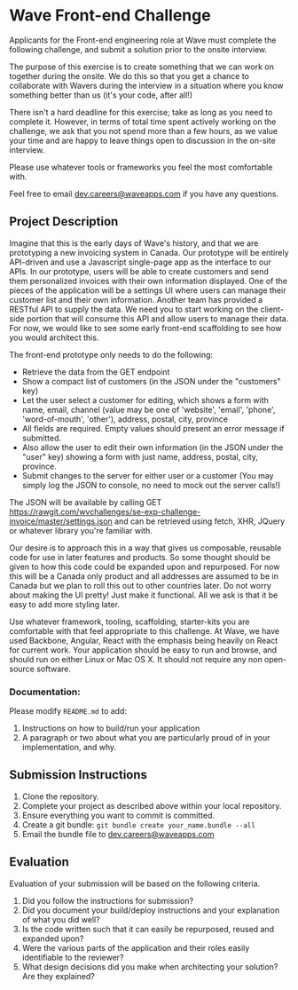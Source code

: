 # Wave Front-end Challenge

Applicants for the Front-end engineering role at Wave must complete the
following challenge, and submit a solution prior to the onsite interview.

The purpose of this exercise is to create something that we can work on together during the onsite. We do this so that you get a chance to
collaborate with Wavers during the interview in a situation where you know something better than us (it's your code, after all!)

There isn't a hard deadline for this exercise; take as long as you need to complete it. However, in terms of total time spent actively
working on the challenge, we ask that you not spend more than a few hours, as we value your time and are happy to leave things open to
discussion in the on-site interview.

Please use whatever tools or frameworks you feel the most comfortable with.

Feel free to email [dev.careers@waveapps.com](dev.careers@waveapps.com) if you have any questions.

## Project Description

Imagine that this is the early days of Wave's history, and that we are prototyping a new invoicing system in Canada. Our prototype will be
entirely API-driven and use a Javascript single-page app as the interface to our APIs. In our prototype, users will be able to create
customers and send them personalized invoices with their own information displayed. One of the pieces of the application will be a settings
UI where users can manage their customer list and their own information. Another team has provided a RESTful API to supply the data. We need
you to start working on the client-side portion that will consume this API and allow users to manage their data. For now, we would like to
see some early front-end scaffolding to see how you would architect this.

The front-end prototype only needs to do the following:

- Retrieve the data from the GET endpoint
- Show a compact list of customers (in the JSON under the "customers" key)
- Let the user select a customer for editing, which shows a form with name, email, channel (value may be one of 'website', 'email', 'phone',
  'word-of-mouth', 'other'), address, postal, city, province
- All fields are required. Empty values should present an error message if submitted.
- Also allow the user to edit their own information (in the JSON under the "user" key) showing a form with just name, address, postal, city,
  province.
- Submit changes to the server for either user or a customer (You may simply log the JSON to console, no need to mock out the server calls!)

The JSON will be available by calling GET https://rawgit.com/wvchallenges/se-exp-challenge-invoice/master/settings.json and can be retrieved using
fetch, XHR, JQuery or whatever library you're familiar with.

Our desire is to approach this in a way that gives us composable, reusable code for use in later features and products. So some thought
should be given to how this code could be expanded upon and repurposed. For now this will be a Canada only product and all addresses are
assumed to be in Canada but we plan to roll this out to other countries later. Do not worry about making the UI pretty! Just make it
functional. All we ask is that it be easy to add more styling later.

Use whatever framework, tooling, scaffolding, starter-kits you are comfortable with that feel appropriate to this challenge. At Wave, we
have used Backbone, Angular, React with the emphasis being heavily on React for current work. Your application should be easy to run and
browse, and should run on either Linux or Mac OS X. It should not require any non open-source software.

### Documentation:

Please modify `README.md` to add:

1. Instructions on how to build/run your application
1. A paragraph or two about what you are particularly proud of in your implementation, and why.

## Submission Instructions

1. Clone the repository.
1. Complete your project as described above within your local repository.
1. Ensure everything you want to commit is committed.
1. Create a git bundle: `git bundle create your_name.bundle --all`
1. Email the bundle file to [dev.careers@waveapps.com](dev.careers@waveapps.com)

## Evaluation

Evaluation of your submission will be based on the following criteria.

1. Did you follow the instructions for submission?
1. Did you document your build/deploy instructions and your explanation of what you did well?
1. Is the code written such that it can easily be repurposed, reused and expanded upon?
1. Were the various parts of the application and their roles easily identifiable to the reviewer?
1. What design decisions did you make when architecting your solution? Are they explained?
